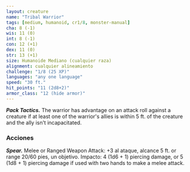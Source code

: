 ```yaml
---
layout: creature
name: "Tribal Warrior"
tags: [medium, humanoid, cr1/8, monster-manual]
cha: 8 (-1)
wis: 11 (0)
int: 8 (-1)
con: 12 (+1)
dex: 11 (0)
str: 13 (+1)
size: Humanoide Mediano (cualquier raza)
alignment: cualquier alineamiento
challenge: "1/8 (25 XP)"
languages: "any one language"
speed: "30 ft."
hit_points: "11 (2d8+2)"
armor_class: "12 (hide armor)"
---
```


***Pack Tactics.*** The warrior has advantage on an attack roll against a creature if at least one of the warrior's allies is within 5 ft. of the creature and the ally isn't incapacitated.

### Acciones

***Spear.*** Melee or Ranged Weapon Attack: +3 al ataque, alcance 5 ft. or range 20/60 pies, un objetivo. Impacto: 4 (1d6 + 1) piercing damage, or 5 (1d8 + 1) piercing damage if used with two hands to make a melee attack.